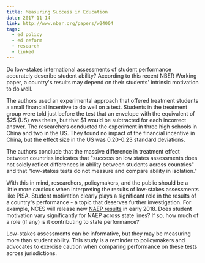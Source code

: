 ```yaml
---
title: Measuring Success in Education
date: 2017-11-14
link: http://www.nber.org/papers/w24004
tags: 
  - ed policy
  - ed reform
  - research
  - linked
---
```


Do low-stakes international assessments of student performance accurately describe student ability? According to this recent NBER Working paper, a country's results may depend on their students' intrinsic motivation to do well. 

The authors used an experimental approach that offered treatment students a small financial incentive to do well on a test. Students in the treatment group were told just before the test that an envelope with the equivalent of $25 (US) was theirs, but that $1 would be subtracted for each incorrect answer. The researchers conducted the experiment in three high schools in China and two in the US. They found no impact of the financial incentive in China, but the effect size in the US was 0.20-0.23 standard deviations.

The authors conclude that the massive difference in treatment effect between countries indicates that "success on low states assessments does not solely reflect differences in ability between students across countries" and that "low-stakes tests do not measure and compare ability in isolation."

With this in mind, researchers, policymakers, and the public should be a little more cautious when interpreting the results of low-stakes assessments like PISA. Student motivation clearly plays a significant role in the results of a country's performance - a topic that deserves further investigation. For example, NCES will release new [NAEP results](https://nces.ed.gov/nationsreportcard/) in early 2018. Does student motivation vary significantly for NAEP across state lines? If so, how much of a role (if any) is it contributing to state performance? 

Low-stakes assessments can be informative, but they may be measuring more than student ability. This study is a reminder to policymakers and advocates to exercise caution when comparing performance on these tests across jurisdictions. 